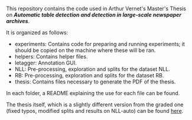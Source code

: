 This repository contains the code used in Arthur Vernet's Master's Thesis on ***Automatic table detection and detection in large-scale newspaper archives***.

It is organized as follows:
* experiments: Contains code for preparing and running experiments; it should be copied on the machine where these will be ran.
* helpers: Contains helper files.
* letagger: Annotation GUI.
* NLL: Pre-processing, exploration and splits for the dataset NLL.
* RB: Pre-processing, exploration and splits for the dataset RB.
* thesis: Contains files necessary to generate the PDF of the thesis.

In each folder, a README explaining the use for each file can be found.

The thesis itself, which is a slightly different version from the graded one (fixed typos, modified splits and results on NLL-auto) can be found [here](https://infoscience.epfl.ch/record/291895).
